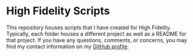 High Fidelity Scripts
===================
This repository houses scripts that I have created for High Fidelity.  Typically, each folder houses a different project as well as a README for that project.  If you have any questions, comments, or concerns, you may find my contact information on my [GitHub profile](https://github.com/seefo).
